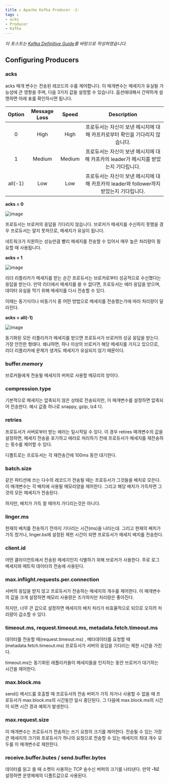 ```yaml
---
title : Apache Kafka Producer -2-
tags :
- acks
- Producer
- Kafka
---
```


*이 포스트는 [Kafka Definitive Guide](https://github.com/Avkash/mldl/blob/master/pages/docs/books/confluent-kafka-definitive-guide-complete.pdf)를 바탕으로 작성하였습니다.*

## Configuring Producers

### acks

acks 매개 변수는 전송된 레코드의 수를 제어합니다. 이 매개변수는 메세지가 유실될 가능성에 큰 영항을 주며, 다음 3가지 값을 설정할 수 있습니다. 옵션에대해서 간략하게 설명하면 아래 표를 확인하시면 됩니다.

|Option|Message Loss|Speed|Description|
|:--:|:--:|:--:|:--:|
|0|High|High|프로듀서는 자신이 보낸 메시지에 대해 카프카로부터 확인을 기다리지 않습니다.|
|1|Medium|Medium|프로듀서는 자신이 보낸 메시지에 대해 카프카의 leader가 메시지를 받았는지 기다립니다.|
|all(-1)|Low|Low|프로듀서는 자신이 보낸 메시지에 대해 카프카의 leader와 follower까지 받았는지 기다립니다.|

**acks = 0**

![image](https://user-images.githubusercontent.com/44635266/70320577-719cfa80-1868-11ea-8bc1-7377a7e08d07.png)

프로듀서는 브로커의 응답을 기다리지 않습니다. 브로커가 메세지를 수신하지 못했을 경우 프로듀서는 알지 못하므로, 메세지가 유실이 됩니다.

네트워크가 지원하는 성능만큼 빨리 메세지를 전송할 수 있어서 매우 높은 처리량이 필요할 때 사용됩니다.

**acks = 1**

![image](https://user-images.githubusercontent.com/44635266/70320581-7366be00-1868-11ea-97b7-413f181d8ae6.png)

리더 리플리카가 메세지를 받는 순간 프로듀서는 브로커로부터 성공적으로 수신했다는 응답을 받는다. 만약 리더에서 메세지를 쓸 수 없다면, 프로듀서는 에러 응답을 받으며, 데이터 유실을 막기 위해 메세지를 다시 전송할 수 있다.

이때는 동기식이나 비동기식 중 어떤 방법으로 메세지를 전송했는가에 따라 처리량이 달라진다.

**acks = all(-1)**

![image](https://user-images.githubusercontent.com/44635266/70320583-7497eb00-1868-11ea-89c5-c0e36a140b74.png)

동기화된 모든 리플리카가 메세지를 받으면 프로듀서가 브로커의 성공 응답을 받는다. 가장 안전한 형태다. 왜냐하면, 하나 이상의 브로커가 해당 메세지를 가지고 있으므로, 리더 리플리카에 문제가 생겨도 메세지가 유실되지 않기 때문이다.

### buffer.memory

브로커들에게 전송될 메세지의 버퍼로 사용할 메모리의 양이다.

### compression.type

기본적으로 메세지는 압축되지 않은 상태로 전송되지만, 이 매개변수를 설정하면 압축되어 전송한다. 예시 값중 하나로 snappy, gzip, lz4 다.

### retries

프로듀서가 서버로부터 받는 에러는 일시적일 수 있다. 이 경우 retires 매개변수의 값을 설정하면, 메세지 전송을 포기하고 에러로 처리하기 전에 프로듀서가 메세지를 재전송하는 횟수를 제어할 수 있다.

디폴트로는 프로듀서는 각 재전송간에 100ms 동안 대기한다.

### batch.size

같은 파티션에 쓰는 다수의 레코드가 전송될 때는 프로듀서가 그것들을 배치로 모은다. 이 매개변수는 각 배치에 사용될 메모리양을 제어한다. 그리고 해당 배치가 가득차면 그것의 모든 메세지가 전송된다.

하지만, 배치가 가득 찰 때까지 가디리는것은 아니다. 

### linger.ms

현재의 배치를 전송하기 전까지 기다리는 시간(ms)을 나타는대. 그리고 현재의 배치가 가득 찼거나, linger.bs에 설정된 제한 시간이 되면 프로듀서가 메세지 배치를 전송한다.

### client.id

어떤 클라이언트에서 전송된 메세지인지 식별하기 위해 브로커가 사용한다. 주로 로그 메세지와 메트릭 데이터의 전송에 사용된다.

### max.inflight.requests.per.connection

서버의 응답을 받지 않고 프로듀서가 전송하는 메세지의 개수를 제어한다. 이 매개변수의 값을 크게 설정하면 메모리 사용량은 즈가하지만 처리량은 좋아진다.

하지만, 너무 큰 값으로 설정하면 메세지의 배치 처리가 비효율적으로 되므로 오히려 처리량이 감소할 수 있다.

### timeout.ms, request.timeout.ms, metadata.fetch.timeout.ms

데이터를 전송할 때(request.timeout.ms) , 메타데이터를 요청할 때(metadata.fetch.timeout.ms) 프로듀서가 서버의 응답을 기다리는 제한 시간을 가진다.

timeout.ms는 동기화된 레플리카들이 메세지들을 인지하는 동안 브로커가 대기하는 시간을 제어한다.

### max.block.ms

send() 메서드를 호출할 때 프로듀서의 전송 버퍼가 가득 차거나 사용할 수 없을 때 프로듀서가 max.block.ms의 시간동안 일시 중단된다. 그 다음에 max.block.ms의 시간이 되면 시간 경과 예외가 발생한다.

### max.request.size

이 매개변수는 프로듀서가 전송하는 쓰기 요청의 크기를 제어한다. 전송될 수 있는 가장 큰 메세지의 크기와 프로듀서가 하나의 요청으로 전송할 수 있는 메세지의 최대 개수 모두를 이 매개변수로 제한한다.

### receive.buffer.butes / send.buffer.bytes

데이터를 읽고 쓸 때 소켓이 사용하는 TCP 송수신 버퍼의 크기를 나타낸다. 만약 **-1**로 설정하면 운영체제의 디폴트값으로 사용된다.